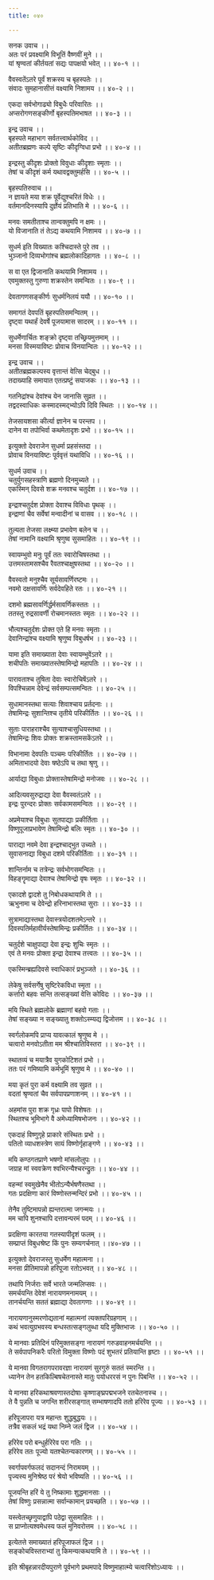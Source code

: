 ```yaml
---
title: ०४०

---
```

सनक उवाच ।।  
अतः परं प्रवक्ष्यामि विभूतिं वैष्णवीं मुने ।।  
यां श्रृण्वतां कीर्तयतां सद्यः पापक्षयो भवेत् ।। ४०-१ ।।  
  
वैवस्वतेंऽतरे पूर्वं शक्रस्य च बृहस्पतेः ।।  
संवादः सुमहानासीत्तं वक्ष्यामि निशामय ।। ४०-२ ।।  
  
एकदा सर्वभोगाढ्यो विबुधैः परिवारितः ।।  
अप्सरोगणसङ्कीर्णो बृहस्पतिमभाषत ।। ४०-३ ।।  
  
इन्द्र उवाच ।।  
बृहस्पते महाभाग सर्वतत्त्वार्थकोविद ।।  
अतीतब्रह्मणः कल्पे सृष्टिः कीदृग्विधा प्रभो ।। ४०-४ ।।  
  
इन्द्रस्तु कीदृशः प्रोक्तो विवुधाः कीदृशाः स्मृताः ।।  
तेषां च कीदृशं कर्म यथावद्वक्तुमर्हसि ।। ४०-५ ।।  
  
बृहस्पतिरुवाच ।।  
न ज्ञायते मया शक्र पूर्वेद्युश्चरितं विधेः ।।  
वर्तमानदिनस्यापि दुर्ज्ञेयं प्रतिभाति मे ।। ४०-६ ।।  
  
मनवः समतीताश्च तान्वक्तुमपि न क्षमः ।।  
यो विजानाति तं तेऽद्य कथयामि निशामय ।। ४०-७ ।।  
  
सुधर्म इति विख्यातः कश्चिदास्ते पुरे तव ।।  
भुञ्जानो दिव्यभोगांश्च ब्रह्मलोकादिहागतः ।। ४०-८ ।।  
  
स वा एत द्विजानाति कथयामि निशामय ।।  
एवमुक्तस्तु गुरुणा शक्रस्तेन समन्वितः ।। ४०-९ ।।  
  
देवतागणसङ्कीर्णः सुधर्मनिलयं ययौ ।। ४०-१० ।।  
  
समागतं देवपतिं बृहस्पतिसमन्वितम् ।।  
दृष्ट्वा यथार्हं देवर्षे पूजयामास सादरम् ।। ४०-११ ।।  
  
सुधर्मेणार्चितः शङ्क्रो दृष्ट्वा तच्छ्रियमुत्तमाम् ।।  
मनसा विस्मयाविष्टः प्रोवाच विनयान्वितः ।। ४०-१२ ।।  
  
इन्द्र उवाच ।।  
अतीतब्रह्मकल्पस्य वृत्तान्तं वेत्सि चेद्बुध ।।  
तदाख्याहि समायात एतत्प्रष्टुं सयाजकः ।। ४०-१३ ।।  
  
गतनिद्रांश्च देवांश्च येन जानासि सुव्रत ।।  
तद्वदस्वाधिकः कस्मादस्मद्भ्योऽपि दिवि स्थितः ।। ४०-१४ ।।  
  
तेजसायशसा कीर्त्या ज्ञानेन च परन्तप ।।  
दानेन वा तपोभिर्वा कथमेतादृशः प्रभो ।। ४०-१५ ।।  
  
इत्युक्तो देवराजेन सुधर्मा प्रहसंस्तदा ।।  
प्रोवाच विनयाविष्टः पूर्ववृत्तं यथाविधि ।। ४०-१६ ।।  
  
सुधर्म उवाच ।।  
चतुर्युगसहस्त्राणि ब्रह्मणो दिनमुच्यते ।।  
एकस्मिन् दिवसे शक्र मनवश्च चतुर्दश ।। ४०-१७ ।।  
  
इन्द्राश्चतुर्दश प्रोक्ता देवाश्च विविधाः पृथक् ।।  
इन्द्राणां चैव सर्वेषां मन्वादीनां च वासव ।। ४०-१८ ।।  
  
तुल्यता तेजसा लक्ष्म्या प्रभावेण बलेन च ।।  
तेषां नामानि वक्ष्यामि श्रृणुष्व सुसमाहितः ।। ४०-१९ ।।  
  
स्वायम्भुवो मनुः पूर्वं ततः स्वारोचिषस्तथा ।।  
उत्तमस्तामसश्चैव रैवतश्चाक्षुषस्तथा ।। ४०-२० ।।  
  
वैवस्वतो मनुश्चैव सूर्यसावर्णिरष्टमः ।।  
नवमो दक्षसावर्णिः सर्वदेवहिते रतः ।। ४०-२१ ।।  
  
दशमो ब्रह्मसावर्णिर्द्धर्मसावर्णिकस्ततः ।।  
ततस्तु रुद्रसावर्णी रोचमानस्ततः स्मृतः ।। ४०-२२ ।।  
  
भौत्यश्चतुर्दशः प्रोक्त एते हि मनवः स्मृताः ।।  
देवानिन्द्रांश्च वक्ष्यामि श्रृणुष्व विबुधर्षभ ।। ४०-२३ ।।  
  
यामा इति समाख्याता देवाः स्वायम्भुवेंऽतरे ।।  
शचीपतिः समाख्यातस्तेषामिन्द्रो महापतिः ।। ४०-२४ ।।  
  
पारावताश्च तुषिता देवाः स्वारोचिषेंऽतरे ।।  
विपश्चिन्नाम देवेन्द्रं सर्वसम्पत्समन्वितः ।। ४०-२५ ।।  
  
सुधामानस्तथा सत्याः शिवाश्चाय प्रर्तदनाः ।।  
तेषामिन्द्रः सुशान्तिश्च तृतीये परिकीर्तितः ।। ४०-२६ ।।  
  
सुताः पाराहराश्चैव सुत्याश्चासुधियस्तथा ।।  
तेषामिन्द्रः शिवः प्रोक्तः शक्रस्तामसकेंऽतरे ।।  
  
विभानामा देवपतिः पञ्चमः परिकीर्तितः ।। ४०-२७ ।।  
अमिताभादयो देवाः षष्ठेऽपि च तथा श्रृणु ।।  
  
आर्याद्या विबुधाः प्रोक्तास्तेषामिन्द्रो मनोजवः ।। ४०-२८ ।।  
  
आदित्यवसुरुद्राद्या देवा वैवस्वतंऽतरे ।।  
इन्द्रः पुरन्दरः प्रोक्तः सर्वकामसमन्वितः ।। ४०-२९ ।।  
  
अप्रमेयाश्च विबुधाः सुतपाद्याः प्रकीर्तिताः ।।  
विष्णुपूजाप्रभावेण तेषामिन्द्रो बलिः स्मृतः ।। ४०-३० ।।  
  
पाराद्या नवमे देवा इन्द्रश्चाद्भुत उच्यते ।।  
सुवासनाद्या विबुधा दशमे परिकीर्तिताः ।। ४०-३१ ।।  
  
शान्तिर्नाम च तत्रेन्द्रः सर्वभोगसमन्वितः ।।  
विहङ्गॄमाद्या देवाश्च तेषामिन्द्रो वृषः स्मृतः ।। ४०-३२ ।।  
  
एकादशे द्वादशे तु निबोधकथायामि ते ।।  
ऋभुनामा च देवेन्द्रो हरिनाभास्तथा सुराः ।। ४०-३३ ।।  
  
सुत्रामाद्यास्तथा देवास्त्रयोदशतमेऽन्तरे ।।  
दिवस्पतिर्महावीर्यस्तेषामिन्द्रः प्रकीर्तितः ।। ४०-३४ ।।  
  
चतुर्दशे चाक्षुपाद्या देवा इन्द्रः शुचिः स्मृतः ।।  
एवं ते मनवः प्रोक्ता इन्द्रा देवाश्च तत्त्वतः ।। ४०-३५ ।।  
  
एकस्मिन्ब्रह्यदिवसे स्वाधिकारं प्रभुञ्जते ।। ४०-३६ ।।  
  
लेकेषु सर्वसर्गेषु सृष्टिरेकविधा स्मृता ।।  
कर्त्तारो बहवः सन्ति तत्सङ्ख्यां वेत्ति कोविदः ।। ४०-३७ ।।  
  
मयि स्थिते ब्रह्मलोके ब्रह्माणां बहवो गताः ।।  
तेषां सङ्ख्या न सङ्ख्यातु शक्तोऽस्म्यद्य द्विजोत्तम ।। ४०-३८ ।।  
  
स्वर्गलोकमपि प्राप्य यावत्कालं श्रृणुष्व मे ।।  
चत्वारो मनवोऽतीता मम श्रीश्चातिविस्तरा ।। ४०-३९ ।।  
  
स्थातव्यं च मयात्रैव युगकोटिशतं प्रभो ।।  
ततः परं गमिष्यामि कर्मभूमिं श्रृणुष्व मे ।। ४०-४० ।।  
  
मया कृतं पुरा कर्म वक्ष्यामि तव सुव्रत ।।  
वदतां श्रृण्वतां चैव सर्वपापप्रणाशनम् ।। ४०-४१ ।।  
  
अहमांस पुरा शक्र गृध्रः पापो विशेषतः ।।  
स्थितश्च भूमिभागे वै अमेध्यामिषभोजनः ।। ४०-४२ ।।  
  
एकदाहं विष्णुगृहे प्राकारे संस्थितः प्रभो ।।  
पतितो व्याधशस्त्रेण सायं विष्णोर्गृहाङ्गणे ।। ४०-४३ ।।  
  
मयि कण्ठगतप्राणे भषणो मांसलोलुपः ।।  
जग्राह मां स्ववक्रेण श्वभिरन्यैश्चरन्द्रुतः ।। ४०-४४ ।।  
  
वहन्मां स्वमुखेनैव भीतोऽन्यैर्भषणैस्तथा ।।  
गतः प्रदक्षिणा कारं विष्णोस्तन्मन्दिरं प्रभो ।। ४०-४५ ।।  
  
तेनैव तुष्टिमापन्नो ह्यन्तरात्मा जगन्मयः ।।  
मम चापि शुनश्चापि दत्तावन्परमं पदम् ।। ४०-४६ ।।  
  
प्रदक्षिणा कारतया गतस्यापीदृशं फलम् ।।  
सम्प्राप्तं विबुधश्रेष्ट किं पुनः सम्यगर्चनात् ।।४०-४७ ।।  
  
इत्युक्तो देवराजस्तु सुधर्मेण महात्मना ।।  
मनसा प्रीतिमापन्नो हरिपूजा रतोऽभवत् ।। ४०-४८ ।।  
  
तथापि निर्जराः सर्वे भारते जन्मलिप्सवः ।।  
समर्चयन्ति देवेशं नारायणमनामयम् ।।  
तानर्चयन्ति सततं ब्रह्माद्या देवतागणाः ।। ४०-४९ ।।  
  
नारायणानुस्मरणोद्यतानां महात्मनां त्यक्तपरिग्रहणाम् ।।  
कथं भवत्युग्रभवस्य बन्धस्तत्सङ्गलुब्धा यदि मुक्तिभाजः ।। ४०-५० ।।  
  
ये मानवाः प्रतिदिनं परिमुक्तसङ्गा नारायणं गरुडवाहनमर्चयन्ति ।।  
ते सर्वपापनिकरैः परितो विमुक्ता विष्णोः पदं शुभतरं प्रतियान्ति हृष्टाः ।। ४०-५१ ।।  
  
ये मानवा विगतरागपरावरज्ञा नारायणं सुरगुरुं सततं स्मरन्ति ।।  
ध्यानेन तेन हतकिल्बिषचेतनास्ते मातुः पयोधररसं न पुनः पिबन्ति ।। ४०-५२ ।।  
  
ये मानवा हरिकथाश्रवणास्तदोषाः कृष्णाङ्घ्रपद्मभजने रतचेतनास्च ।।  
ते वै पुन्नति च जगन्ति शरीरसङ्गात् सम्भाषणादपि ततो हरिरेव पूज्यः ।। ४०-५३ ।।  
  
हरिपूजापरा यत्र महान्तः शुद्धबुद्धयः ।।  
तत्रैव सकलं भद्रं यथा निम्ने जलं द्विज ।। ४०-५४ ।।  
  
हरिरेव परो बन्धुर्हरिरेव परा गतिः ।।  
हरिरेव ततः पूज्यो यतश्चेतन्यकारणम् ।। ४०-५५ ।।  
  
स्वर्गापवर्गफलदं सदानन्दं निरामयम् ।।  
पृज्यस्य मुनिश्रेष्ठ परं श्रेयो भविष्यति ।। ४०-५६ ।।  
  
पूजयन्ति हरिं ये तु निष्कामाः शुद्धमानसाः ।।  
तेषां विष्णुः प्रसन्नात्मा सर्वान्कामान् प्रयच्छति ।। ४०-५७ ।।  
  
यस्त्वेतच्छृणुयाद्वापि पठेद्वा सुसमाहितः ।।  
स प्राप्नोत्यश्वमेधस्य फलं मुनिवरोत्तम ।। ४०-५८ ।।  
  
इत्येतत्ते समाख्यातं हरिपूजाफलं द्विज ।।  
सङ्कोचविस्तराभ्यां तु किमन्यत्कथयामि ते ।। ४०-५९ ।।  
  
इति श्रीबृहन्नारदीयपुराणे पूर्वभागे प्रथमपादे विष्णुमाहात्म्ये चत्वारिंशोऽध्यायः ।।